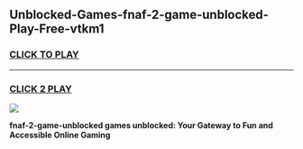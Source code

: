 
## Unblocked-Games-fnaf-2-game-unblocked-Play-Free-vtkm1
<h3>
<a href="https://premium76.site?title=fnaf-2-game-unblocked&ref=12A">CLICK TO PLAY</a></h3>
<hr>

<h3>
<a href="https://premium76.site?title=fnaf-2-game-unblocked&ref=12A">CLICK 2 PLAY</a>
  
</h3>

<a href="https://premium76.site?title=fnaf-2-game-unblocked&ref=12A"><img src="https://clearcache.store/games.png"></a>


**fnaf-2-game-unblocked games unblocked: Your Gateway to Fun and Accessible Online Gaming**
